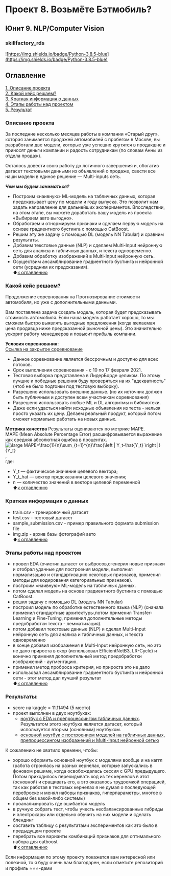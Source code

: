 # Проект 8. Возьмёте Бэтмобиль?   
##  Юнит 9. NLP/Computer Vision   
### skillfactory_rds  
![https://img.shields.io/badge/Python-3.8.5-blue](https://img.shields.io/badge/Python-3.8.5-blue)

## Оглавление  
[1. Описание проекта](https://github.com/alex-sokolov2011/skillfactory_rds/blob/master/module_8/README.md#Описание-проекта)  
[2. Какой кейс решаем?](https://github.com/alex-sokolov2011/skillfactory_rds/blob/master/module_8/README.md#Какой-кейс-решаем)  
[3. Краткая информация о данных](https://github.com/alex-sokolov2011/skillfactory_rds/blob/master/module_8/README.md#Краткая-информация-о-данных)  
[4. Этапы работы над проектом](https://github.com/alex-sokolov2011/skillfactory_rds/blob/master/module_8/README.md#Этапы-работы-над-проектом)  
[5. Результат](https://github.com/alex-sokolov2011/skillfactory_rds/blob/master/module_8/README.md#Результат)  

### Описание проекта  
За последние несколько месяцев работы в компании «Старый друг», которая занимается продажей автомобилей с пробегом в Москве, вы разработали две модели, которые уже успешно крутятся в продакшне и приносят деньги компании и радость сотрудникам (по словам Анны из отдела продаж).

Осталось довести свою работу до логичного завершения и, обогатив датасет текстовыми данными из объявлений о продаже, свести все наши модели в единое решение — Multi-inputs сеть.  

***Чем мы будем заниматься?***  

- Построим «наивную» ML-модель на табличных данных, которая предсказывает цену по модели и году выпуска. Это позволит нам задать направление для дальнейших экспериментов. Впоследствии, на этом этапе, вы можете доработать вашу модель из проекта «Выбираем авто выгодно».  
- Обработаем и отнормируем признаки и сделаем первую модель на основе градиентного бустинга с помощью CatBoost.
- Решим эту же задачу с помощью DL (модель NN Tabular) и сравним результаты.
- Добавим текстовые данные (NLP) и сделаем Multi-Input нейронную сеть для анализа и табличных данных, и текста одновременно.
- Добавим обработку изображений в Multi-Input нейронную сеть.
- Осуществим ансамблирование градиентного бустинга и нейронной сети (усредним их предсказания).  
:arrow_up:[к оглавлению](https://github.com/alex-sokolov2011/skillfactory_rds/blob/master/module_8/README.md#Оглавление)

### Какой кейс решаем?
Продолжение соревнования на Прогнозирование стоимости автомобиля, но уже с дополнительными данными.

Вам поставлена задача создать модель, которая будет предсказывать стоимость автомобиля.
Если наша модель работает хорошо, то мы сможем быстро выявлять выгодные предложения (когда желаемая цена продавца ниже предсказанной рыночной цены). Это значительно ускорит работу менеджеров и повысит прибыль компании.  

**Условия соревнования:**  
[Ссылка на закрытое соревнование](https://www.kaggle.com/c/sf-dst-car-price-prediction-part2)  

- Данное соревнование является бессрочным и доступно для всех потоков.
- Срок выполнения соревнования - с 10 по 17 февраля 2021.
- Тестовая выборка представлена в ЛидерБорде целиком. По этому лучшие и победные решения буду проверяться на их "адекватность" (чтоб не было подгонки под тестовую выборку).
- Разрешено использовать внешние данные. (но их источник должен быть публичным и доступен всем участникам соревнования)
- Разрешено использовать любые ML и DL алгоритмы и библиотеки.
- Даже если удасться найти исходные объявления из теста - нельзя просто указать их цену. Делаем реальный продукт, который потом сможет нормально работать на новых данных.


**Метрика качества**
Результаты оцениваются по метрике MAPE.  
MAPE  (Mean Absolute Percentage Error) расшифровывается выражение как средняя абсолютная ошибка в процентах.  
<img src="https://latex.codecogs.com/png.latex?\large&space;MAPE=\frac{1}{n}\sum_{t=1}^{n}\frac{\left&space;|&space;Y_t-\hat{Y_t}&space;\right&space;|}{Y_t}" title="\large MAPE=\frac{1}{n}\sum_{t=1}^{n}\frac{\left | Y_t-\hat{Y_t} \right |}{Y_t}" />
,  
где:  
- Y_t — фактическое значение целевого вектора;  
- Y_t_hat — вектор предсказания целевого значения;  
- n — количество значений в векторе целевой переменной  
:arrow_up:[к оглавлению](https://github.com/alex-sokolov2011/skillfactory_rds/blob/master/module_8/README.md#Оглавление)

### Краткая информация о данных

- train.csv - тренировочный датасет
- test.csv - тестовый датасет
- sample_submission.csv - пример правильного формата submission file
- img.zip - архив базы фотографий авто  
:arrow_up:[к оглавлению](https://github.com/alex-sokolov2011/skillfactory_rds/blob/master/module_8/README.md#Оглавление)

### Этапы работы над проектом  

- провел EDA (очиcтил датасет от выбросов,сгенерил новые признаки и отобрал удачные для построения модели, выполнил нормализацию и стандартизацию некоторых признаков, применил методы для кодирования категориальных признаков).
- построим «наивную» ML-модель на табличных данных.
- потом сделал модель на основе градиентного бустинга с помощью CatBoost.
- решил задачу с помощью DL (модель NN Tabular)
- построил модель по обработке естественного языка (NLP) (сначала применил стандартные архитектуры,потом применил Transfer-Learning и Fine-Tuning, применил дополнительные методы предобработки текста - лемматизация).
- потом добавил текстовые данные (NLP) и сделал Multi-Input нейронную сеть для анализа и табличных данных, и текста одновременно
- в конце добавил изображения в Multi-Input нейронную сеть, но это не дало прироста в скор (использовал EfficientNetB3, LR-Cycle) и конечно применял дополнительный метод предобработки изображений - аугментацию.
- применил метод проброса критерия, но прироста это не дало
- использовал ансамблирование градиентного бустинга и нейронной сети - этот метод дал лучший результат  
:arrow_up:[к оглавлению](https://github.com/alex-sokolov2011/skillfactory_rds/blob/master/module_8/README.md#Оглавление)

### Результаты:  
- score на kaggle = 11.11494 (5 место)
- проект выполнен в двух ноутбуках:
  - [ноутбук с EDA и препроцессингом табличных данных](https://www.kaggle.com/sokolovaleks/sf-dst-10-car-price-predic-part2-EDA-sokolov). Результатом этого ноутбука является датасет, который используется вторым (основным) ноутбуком.
  - [основной ноутбук с построением моделей на табличных данных, препроцессингом изображений и Multi-Input нейронной сетью](https://www.kaggle.com/sokolovaleks/sf-dst-10-car-price-prediction-part2-sokolov)  


К сожалению не хватило времени, чтобы:
- хорошо оформить основной ноутбук с моделями вообще и на каггл (работа строилась на разных кернелах, которые запускались в фоновом решиме, когда освобождалась сессия с GPU предыдущего. Потом приходилось перекидывать код из тех кернелов в этот (основной) и сращивать его, а это оказалось трудоемкой операцией, так как работая в тестовых кернелах я не думал о последующей переброске и менял наборы признаков, гиперпараметры, многое в общем без какой-либо системы)
- проанализировать где ошибается модель
- в ручную собрать тест, чтобы учесть несбалансированные гибриды и электрокары или отдельно обучить на них модели и сделать блендинг
- составить таблицу с результатами экспериментов как это было в предыдущем проекте
- перебрать все варианты комбинаций признаков для оптимального набора для catboost  
:arrow_up:[к оглавлению](https://github.com/alex-sokolov2011/skillfactory_rds/blob/master/module_8/README.md#Оглавление)

Если информация по этому проекту покажется вам интересной или полезной, то я буду очень вам благодарен, если отметите репозиторий и профиль ⭐️⭐️⭐️-дами